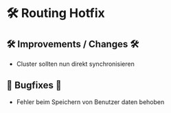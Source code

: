 # 🛠️ Routing Hotfix

## 🛠️ Improvements / Changes 🛠️

* Cluster sollten nun direkt synchronisieren

## 🐛 Bugfixes 🐛

* Fehler beim Speichern von Benutzer daten behoben